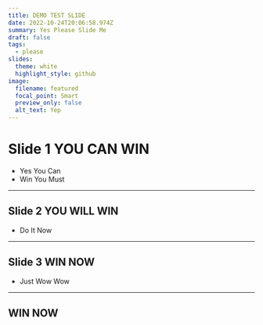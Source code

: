 ```yaml
---
title: DEMO TEST SLIDE
date: 2022-10-24T20:06:58.974Z
summary: Yes Please Slide Me
draft: false
tags:
  - please
slides:
  theme: white
  highlight_style: github
image:
  filename: featured
  focal_point: Smart
  preview_only: false
  alt_text: Yep
---
```


# Slide 1 YOU CAN WIN

 - Yes You Can
 - Win You Must

---

## Slide 2 YOU WILL WIN

  - Do It Now

---

## Slide 3 WIN NOW

 - Just Wow Wow

--- 

## WIN NOW
